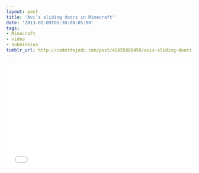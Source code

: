 ```yaml
---
layout: post
title: 'Avi’s sliding doors in Minecraft'
date: '2013-02-09T05:30:00-05:00'
tags:
- Minecraft
- video
- submission
tumblr_url: http://coderdojodc.com/post/42655888459/avis-sliding-doors-in-minecraft
---
```

<div class="youtube-wrapper">
<iframe width="500" height="281" src="//www.youtube.com/embed/l0-H717u8yY" frameborder="0" allowfullscreen></iframe>
</div>
